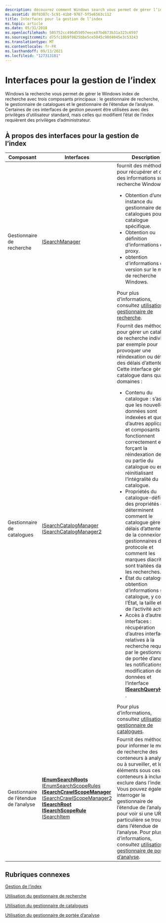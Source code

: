 ```yaml
---
description: découvrez comment Windows search vous permet de gérer l’index de recherche Windows avec le gestionnaire de recherche, le gestionnaire de catalogues et le gestionnaire de portée d’analyse.
ms.assetid: 80f0387c-5c91-41b8-9767-5f5e6563c112
title: Interfaces pour la gestion de l’index
ms.topic: article
ms.date: 05/31/2018
ms.openlocfilehash: 505752cc496d55057eece87bd673b31a323c6597
ms.sourcegitcommit: d75fc10b9f0825bbe5ce5045c90d4045e3c53243
ms.translationtype: MT
ms.contentlocale: fr-FR
ms.lasthandoff: 09/13/2021
ms.locfileid: "127313181"
---
```

# <a name="interfaces-for-managing-the-index"></a>Interfaces pour la gestion de l’index

Windows la recherche vous permet de gérer le Windows index de recherche avec trois composants principaux : le gestionnaire de recherche, le gestionnaire de catalogues et le gestionnaire de l’étendue de l’analyse. Certaines de ces interfaces de gestion peuvent être utilisées avec des privilèges d’utilisateur standard, mais celles qui modifient l’état de l’index requièrent des privilèges d’administrateur.

## <a name="about-the-interfaces-for-managing-the-index"></a>À propos des interfaces pour la gestion de l’index


| Composant | Interfaces | Description | 
|-----------|------------|-------------|
| Gestionnaire de recherche | <a href="/windows/desktop/api/Searchapi/nn-searchapi-isearchmanager">ISearchManager</a> | fournit des méthodes pour récupérer et définir des informations sur la recherche Windows :<ul><li>Obtention d’une instance du gestionnaire de catalogues pour un catalogue spécifique.</li><li>Obtention ou définition d’informations de proxy.</li><li>obtention d’informations de version sur le moteur de recherche Windows.</li></ul>Pour plus d’informations, consultez <a href="-search-3x-wds-mngidx-searchmanager.md">utilisation du gestionnaire de recherche</a>.<br /> | 
| Gestionnaire de catalogues | <a href="/windows/desktop/api/Searchapi/nn-searchapi-isearchcatalogmanager">ISearchCatalogManager</a><br /><a href="/windows/desktop/api/searchapi/nn-searchapi-isearchcatalogmanager2">ISearchCatalogManager2</a><br /> | Fournit des méthodes pour gérer un catalogue de recherche individuel, par exemple pour provoquer une réindexation ou définir des délais d’attente. Cette interface gère le catalogue dans quatre domaines :<ul><li>Contenu du catalogue : s’assurer que les nouvelles données sont indexées et que d’autres applications et composants fonctionnent correctement en forçant la réindexation de tout ou partie du catalogue ou en réinitialisant l’intégralité du catalogue.</li><li>Propriétés du catalogue-définition des propriétés qui déterminent comment le catalogue gère les délais d’attente lors de la connexion aux gestionnaires de protocole et comment les marques diacritiques sont traitées dans les recherches.</li><li>État du catalogue : obtention d’informations sur le catalogue, y compris l’État, la taille et l’état de l’activité actuelle.</li><li>Accès à d’autres interfaces : récupération d’autres interfaces relatives à la recherche requises par le gestionnaire de portée d’analyse, les notifications de modification de données et l’interface <a href="/windows/desktop/api/Searchapi/nn-searchapi-isearchqueryhelper"><strong>ISearchQueryHelper</strong></a> .</li></ul>Pour plus d’informations, consultez <a href="-search-3x-wds-mngidx-catalog-manager.md">utilisation du gestionnaire de catalogues</a>.<br /> | 
| Gestionnaire de l’étendue de l’analyse | <a href="/windows/desktop/api/Searchapi/nn-searchapi-ienumsearchroots"><strong>IEnumSearchRoots</strong></a><br /><a href="/windows/desktop/api/searchapi/nn-searchapi-ienumsearchscoperules">IEnumSearchScopeRules</a><br /><a href="/windows/desktop/api/Searchapi/nn-searchapi-isearchcrawlscopemanager"><strong>ISearchCrawlScopeManager</strong></a><br /><a href="/windows/desktop/api/searchapi/nn-searchapi-isearchcrawlscopemanager2">ISearchCrawlScopeManager2</a><br /><a href="/windows/desktop/api/Searchapi/nn-searchapi-isearchroot"><strong>ISearchRoot</strong></a><br /><a href="/windows/desktop/api/Searchapi/nn-searchapi-isearchscoperule"><strong>ISearchScopeRule</strong></a><br /><a href="/windows/desktop/search/-search-isearchitem">ISearchItem</a><br /> | Fournit des méthodes pour informer le moteur de recherche des conteneurs à analyser ou à surveiller, et les éléments sous ces conteneurs à inclure ou exclure dans l’index. Vous pouvez également interroger le gestionnaire de l’étendue de l’analyse pour voir si une URL particulière se trouve dans l’étendue de l’analyse. Pour plus d’informations, consultez <a href="-search-3x-wds-extidx-csm.md">utilisation du gestionnaire de portée d’analyse</a>.<br /> | 


## <a name="related-topics"></a>Rubriques connexes

[Gestion de l’index](-search-3x-wds-mngidx-overview.md)

[Utilisation du gestionnaire de recherche](-search-3x-wds-mngidx-searchmanager.md)

[Utilisation du gestionnaire de catalogues](-search-3x-wds-mngidx-catalog-manager.md)

[Utilisation du gestionnaire de portée d’analyse](-search-3x-wds-extidx-csm.md)
